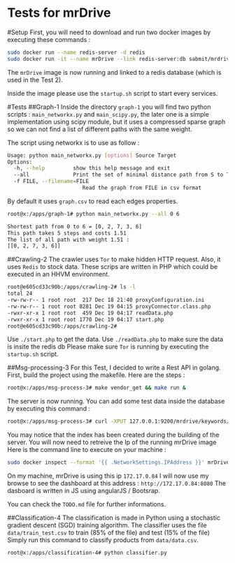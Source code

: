 Tests for mrDrive
=================

#Setup
First, you will need to download and run two docker images by executing these commands :
```bash
sudo docker run --name redis-server -d redis
sudo docker run -it --name mrDrive --link redis-server:db sabmit/mrdrive
```
The ```mrDrive``` image is now running and linked to a redis database (which is used in the Test 2).

Inside the image please use the ```startup.sh``` script to start every services.

#Tests
##Graph-1
Inside the directory ```graph-1``` you will find two python scripts : ```main_networkx.py``` and ```main_scipy.py```, the later one is a simple implementation using scipy module, but it uses a compressed sparse graph so we can not find a list of different paths with the same weight.

The script using networkx is to use as follow :
```bash
Usage: python main_networkx.py [options] Source Target
Options:
  -h, --help         show this help message and exit
  --all              Print the set of minimal distance path from S to T
  -f FILE, --filename=FILE
                        Read the graph from FILE in csv format
```
By default it uses ```graph.csv``` to read each edges properties.
```bash
root@x:/apps/graph-1# python main_networkx.py --all 0 6
```
```bash
Shortest path from 0 to 6 = [0, 2, 7, 3, 6]
This path takes 5 steps and costs 1.51
The list of all path with weight 1.51 :
[[0, 2, 7, 3, 6]]
```
##Crawling-2
The crawler uses ```Tor``` to make hidden HTTP request.
Also, it uses ```Redis``` to stock data.
These scrips are written in PHP which could be executed in an HHVM environment.

```sh
root@e605cd33c90b:/apps/crawling-2# ls -l
total 24
-rw-rw-r-- 1 root root  217 Dec 18 21:40 proxyConfiguration.ini
-rw-rw-r-- 1 root root 8281 Dec 19 04:15 proxyConnector.class.php
-rwxr-xr-x 1 root root  459 Dec 19 04:17 readData.php
-rwxr-xr-x 1 root root 1770 Dec 19 04:17 start.php
root@e605cd33c90b:/apps/crawling-2#
```

Use ```./start.php``` to get the data.
Use ```./readData.php``` to make sure the data is insite the redis db
Please make sure ```Tor``` is running by executing the ```startup.sh``` script.

##Msg-processing-3
For this Test, I decided to write a Rest API in golang.
First, build the project using the makefile.
Here are the steps :
```bash
root@x:/apps/msg-process-3# make vendor_get && make run &
```
The server is now running.
You can add some test data inside the database by executing this command :

```bash
root@x:/apps/msg-process-3# curl -XPUT 127.0.0.1:9200/mrdrive/keywords/_bulk?pretty --data-binary @datasetM.json;
```

You may notice that the index has been created during the building of the server.
You will now need to retreive the Ip of the running mrDrive image
Here is the command line to execute on your machine :
```bash
sudo docker inspect --format '{{ .NetworkSettings.IPAddress }}' mrDrive
```
On my machine, mrDrive is using this ip ```172.17.0.84```
I will now use my browse to see the dashboard at this address : ```http://172.17.0.84:8080```
The dasboard is written in JS using angularJS / Bootsrap.

You can check the ```TODO.md``` file for further informations.

##Classification-4
The classification is made in Python using a stochastic gradient descent (SGD) training algorithm.
The classifier uses the file ```data/train_test.csv``` to train (85% of the file) and test (15% of the file)
Simply run this command to classify products from ```data/data.csv```.
```bash
root@x:/apps/classification-4# python classifier.py 
``` 

